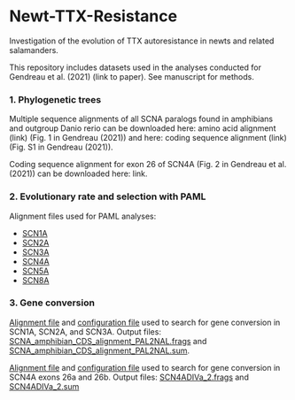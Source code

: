 # Newt-TTX-Resistance
Investigation of the evolution of TTX autoresistance in newts and related salamanders.


This repository includes datasets used in the analyses conducted for Gendreau et al. (2021) (link to paper). See manuscript for methods.




### 1. Phylogenetic trees

Multiple sequence alignments of all SCNA paralogs found in amphibians and outgroup Danio rerio can be downloaded here: amino acid alignment (link) (Fig. 1 in Gendreau (2021)) and here: coding sequence alignment (link) (Fig. S1 in Gendreau (2021)).

Coding sequence alignment for exon 26 of SCN4A (Fig. 2 in Gendreau et al. (2021)) can be downloaded here: link.


### 2. Evolutionary rate and selection with PAML

Alignment files used for PAML analyses:
* [SCN1A](SCN1A_CDS_alignment.fasta)
* [SCN2A](SCN2A_CDS_alignment.fasta)
* [SCN3A](SCN3A_CDS_alignment.fasta)
* [SCN4A](SCN4A_CDS_alignment.fasta)
* [SCN5A](SCN5A_CDS_alignment.fasta)
* [SCN8A](SCN8A_CDS_alignment.fasta)


### 3. Gene conversion

[Alignment file](SCNA_amphibian_CDS_alignment_geneconv.fasta) and [configuration file](Geneconv_config_SCN1A-2A-3A.cfg) used to search for gene conversion in SCN1A, SCN2A, and SCN3A. Output files: [SCNA_amphibian_CDS_alignment_PAL2NAL.frags](SCNA_amphibian_CDS_alignment_PAL2NAL.frags) and [SCNA_amphibian_CDS_alignment_PAL2NAL.sum](SCNA_amphibian_CDS_alignment_PAL2NAL.sum).

[Alignment file](SCN4A_exon_26_alignment_geneconv.fasta) and [configuration file](Geneconv_config_SCN4A.cfg) used to search for gene conversion in SCN4A exons 26a and 26b. Output files: [SCN4ADIVa_2.frags](SCN4ADIVa_2.frags) and [SCN4ADIVa_2.sum](SCN4ADIVa_2.sum)


